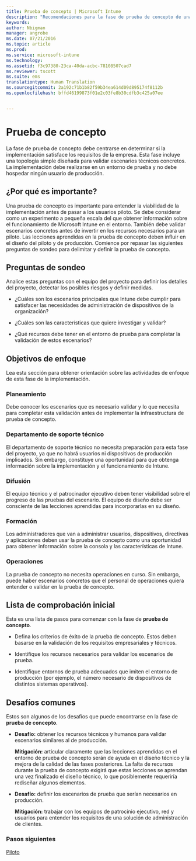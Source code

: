 ```yaml
---
title: Prueba de concepto | Microsoft Intune
description: "Recomendaciones para la fase de prueba de concepto de una implementación de Intune."
keywords: 
author: Nbigman
manager: angrobe
ms.date: 07/21/2016
ms.topic: article
ms.prod: 
ms.service: microsoft-intune
ms.technology: 
ms.assetid: f3c97380-23ca-40da-acbc-78108507cad7
ms.reviewer: tscott
ms.suite: ems
translationtype: Human Translation
ms.sourcegitcommit: 2a192c71b1b82f59b34ea614d09d895174f8112b
ms.openlocfilehash: bffd46199873f01e2c03fe8b30cdfb3c425a07ee


---
```


# Prueba de concepto
La fase de prueba de concepto debe centrarse en determinar si la implementación satisface los requisitos de la empresa. Esta fase incluye una topología simple diseñada para validar escenarios técnicos concretos.  La implementación debe realizarse en un entorno de prueba y no debe hospedar ningún usuario de producción.

## ¿Por qué es importante?
Una prueba de concepto es importante para entender la viabilidad de la implementación antes de pasar a los usuarios piloto. Se debe considerar como un experimento a pequeña escala del que obtener información sobre el funcionamiento de Microsoft Intune en el entorno. También debe validar escenarios concretos antes de invertir en los recursos necesarios para un piloto. Las lecciones aprendidas en la prueba de concepto deben influir en el diseño del piloto y de producción.
Comience por repasar las siguientes preguntas de sondeo para delimitar y definir la prueba de concepto.

## Preguntas de sondeo
Analice estas preguntas con el equipo del proyecto para definir los detalles del proyecto, detectar los posibles riesgos y definir medidas.

-   ¿Cuáles son los escenarios principales que Intune debe cumplir para satisfacer las necesidades de administración de dispositivos de la organización?

-   ¿Cuáles son las características que quiere investigar y validar?

-   ¿Qué recursos debe tener en el entorno de prueba para completar la validación de estos escenarios?

## Objetivos de enfoque
Lea esta sección para obtener orientación sobre las actividades de enfoque de esta fase de la implementación.

### Planeamiento
Debe conocer los escenarios que es necesario validar y lo que necesita para completar esta validación antes de implementar la infraestructura de prueba de concepto.

### Departamento de soporte técnico
El departamento de soporte técnico no necesita preparación para esta fase del proyecto, ya que no habrá usuarios ni dispositivos de producción implicados. Sin embargo, constituye una oportunidad para que obtenga información sobre la implementación y el funcionamiento de Intune.

### Difusión
El equipo técnico y el patrocinador ejecutivo deben tener visibilidad sobre el progreso de las pruebas del escenario. El equipo de diseño debe ser consciente de las lecciones aprendidas para incorporarlas en su diseño.

### Formación
Los administradores que van a administrar usuarios, dispositivos, directivas y aplicaciones deben usar la prueba de concepto como una oportunidad para obtener información sobre la consola y las características de Intune.

### Operaciones
La prueba de concepto no necesita operaciones en curso. Sin embargo, puede haber escenarios concretos que el personal de operaciones quiera entender o validar en la prueba de concepto.

## Lista de comprobación inicial
Esta es una lista de pasos para comenzar con la fase de **prueba de concepto**.

-   Defina los criterios de éxito de la prueba de concepto. Estos deben basarse en la validación de los requisitos empresariales y técnicos.

-   Identifique los recursos necesarios para validar los escenarios de prueba.

-   Identifique entornos de prueba adecuados que imiten el entorno de producción (por ejemplo, el número necesario de dispositivos de distintos sistemas operativos).

## Desafíos comunes
Estos son algunos de los desafíos que puede encontrarse en la fase de **prueba de concepto**.

-   **Desafío:** obtener los recursos técnicos y humanos para validar escenarios similares al de producción.

    **Mitigación:** articular claramente que las lecciones aprendidas en el entorno de prueba de concepto serán de ayuda en el diseño técnico y la mejora de la calidad de las fases posteriores. La falta de recursos durante la prueba de concepto exigirá que estas lecciones se aprendan una vez finalizado el diseño técnico, lo que posiblemente requeriría rediseñar algunos elementos.

-   **Desafío:** definir los escenarios de prueba que serían necesarios en producción.

    **Mitigación:** trabajar con los equipos de patrocinio ejecutivo, red y usuarios para entender los requisitos de una solución de administración de clientes.

### Pasos siguientes
[Piloto](pilot.md)



<!--HONumber=Jul16_HO4-->


